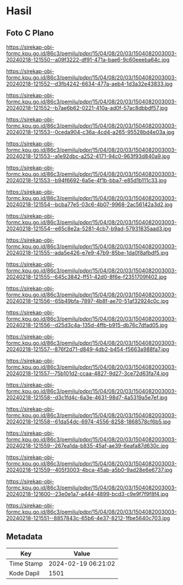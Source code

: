 # Hasil

## Foto C Plano

https://sirekap-obj-formc.kpu.go.id/86c3/pemilu/pdpr/15/04/08/20/03/1504082003003-20240218-121550--a09f3222-df91-471a-bae6-9c60eeeba64c.jpg

https://sirekap-obj-formc.kpu.go.id/86c3/pemilu/pdpr/15/04/08/20/03/1504082003003-20240218-121552--d3fb4242-6634-477a-aeb4-1d3a32e43833.jpg

https://sirekap-obj-formc.kpu.go.id/86c3/pemilu/pdpr/15/04/08/20/03/1504082003003-20240218-121552--b7ae6b62-0221-410a-ad0f-57ac8dbbdf57.jpg

https://sirekap-obj-formc.kpu.go.id/86c3/pemilu/pdpr/15/04/08/20/03/1504082003003-20240218-121553--0ceda904-c36a-4cd4-a265-95528bd4e03a.jpg

https://sirekap-obj-formc.kpu.go.id/86c3/pemilu/pdpr/15/04/08/20/03/1504082003003-20240218-121553--a1e92dbc-a252-4171-94c0-963f93d840a9.jpg

https://sirekap-obj-formc.kpu.go.id/86c3/pemilu/pdpr/15/04/08/20/03/1504082003003-20240218-121553--b94f6692-6a5e-4f1b-bba7-e85d1b111c33.jpg

https://sirekap-obj-formc.kpu.go.id/86c3/pemilu/pdpr/15/04/08/20/03/1504082003003-20240218-121554--bcba77e5-03c6-4b07-9968-2ac56142a3d2.jpg

https://sirekap-obj-formc.kpu.go.id/86c3/pemilu/pdpr/15/04/08/20/03/1504082003003-20240218-121554--e65c8e2a-5281-4cb7-b9ad-57931835aad3.jpg

https://sirekap-obj-formc.kpu.go.id/86c3/pemilu/pdpr/15/04/08/20/03/1504082003003-20240218-121555--ada5e426-e7e9-47b9-85be-1da0f8afbdf5.jpg

https://sirekap-obj-formc.kpu.go.id/86c3/pemilu/pdpr/15/04/08/20/03/1504082003003-20240218-121555--645c3842-ff51-42d0-8f6e-f2351709f402.jpg

https://sirekap-obj-formc.kpu.go.id/86c3/pemilu/pdpr/15/04/08/20/03/1504082003003-20240218-121556--65b49bfa-7897-4b8f-ae70-51af32924c0c.jpg

https://sirekap-obj-formc.kpu.go.id/86c3/pemilu/pdpr/15/04/08/20/03/1504082003003-20240218-121556--d25d3c4a-135d-4ffb-b915-db76c7dfad05.jpg

https://sirekap-obj-formc.kpu.go.id/86c3/pemilu/pdpr/15/04/08/20/03/1504082003003-20240218-121557--876f2d71-d849-4db2-b454-f5663a988fa7.jpg

https://sirekap-obj-formc.kpu.go.id/86c3/pemilu/pdpr/15/04/08/20/03/1504082003003-20240218-121557--75b101d2-ccaa-4827-9d27-3ce72d63fa74.jpg

https://sirekap-obj-formc.kpu.go.id/86c3/pemilu/pdpr/15/04/08/20/03/1504082003003-20240218-121558--d3c1fd4c-6a3e-4631-98d7-4a5319a5e7ef.jpg

https://sirekap-obj-formc.kpu.go.id/86c3/pemilu/pdpr/15/04/08/20/03/1504082003003-20240218-121558--61da54dc-6974-4556-8258-1868578cf6b5.jpg

https://sirekap-obj-formc.kpu.go.id/86c3/pemilu/pdpr/15/04/08/20/03/1504082003003-20240218-121559--267ea1da-b835-45af-ae39-6eafa87d630c.jpg

https://sirekap-obj-formc.kpu.go.id/86c3/pemilu/pdpr/15/04/08/20/03/1504082003003-20240218-121559--405f3003-4bca-45ab-a5b0-9ad28e6e6737.jpg

https://sirekap-obj-formc.kpu.go.id/86c3/pemilu/pdpr/15/04/08/20/03/1504082003003-20240218-121600--23e0e1a7-a444-4899-bcd3-c9e9f7f9f8f4.jpg

https://sirekap-obj-formc.kpu.go.id/86c3/pemilu/pdpr/15/04/08/20/03/1504082003003-20240218-121551--8857843c-65b6-4e37-8212-1fbe5640c703.jpg


## Metadata

| Key        | Value               |
| ---------- | ------------------- |
| Time Stamp | 2024-02-19 06:21:02 |
| Kode Dapil | 1501                |



